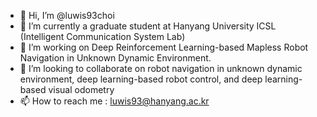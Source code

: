 - 👋 Hi, I’m @luwis93choi
- 👀 I’m currently a graduate student at Hanyang University ICSL (Intelligent Communication System Lab)
- 🌱 I’m working on Deep Reinforcement Learning-based Mapless Robot Navigation in Unknown Dynamic Environment.
- 💞️ I’m looking to collaborate on robot navigation in unknown dynamic environment, deep learning-based robot control, and deep learning-based visual odometry
- 📫 How to reach me : luwis93@hanyang.ac.kr


